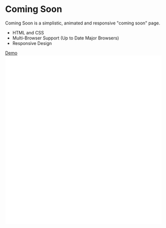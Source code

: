 Coming Soon
===========
Coming Soon is a simplistic, animated and responsive "coming soon" page.

- HTML and CSS
- Multi-Browser Support (Up to Date Major Browsers)
- Responsive Design

[Demo](http://www.kenmoredentist.com.au/)
<img src="index.svg" width="960" height="540" />
